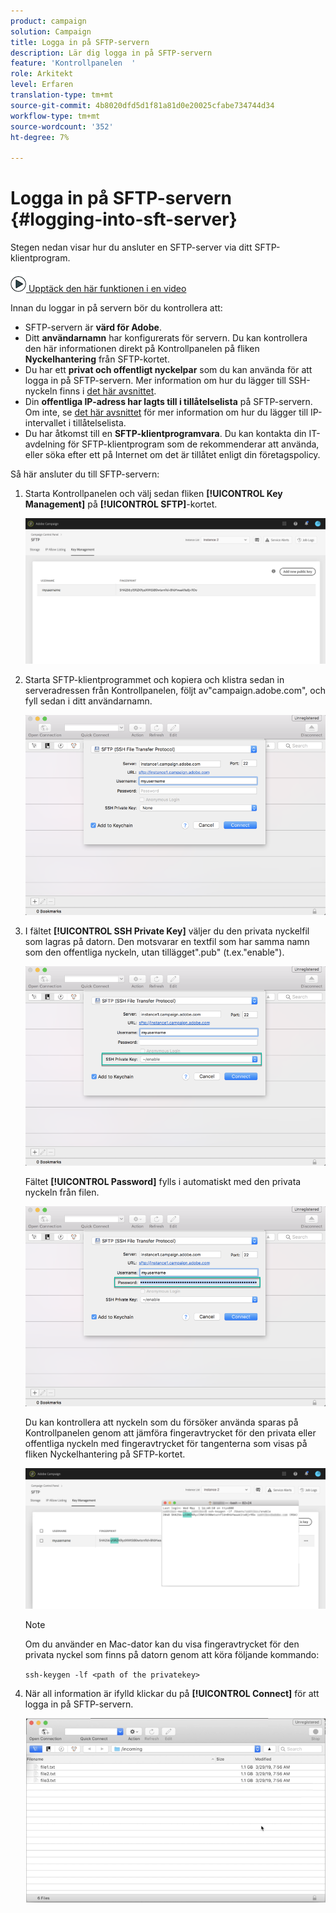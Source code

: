 ```yaml
---
product: campaign
solution: Campaign
title: Logga in på SFTP-servern
description: Lär dig logga in på SFTP-servern
feature: 'Kontrollpanelen  '
role: Arkitekt
level: Erfaren
translation-type: tm+mt
source-git-commit: 4b8020dfd5d1f81a81d0e20025cfabe734744d34
workflow-type: tm+mt
source-wordcount: '352'
ht-degree: 7%

---
```



# Logga in på SFTP-servern {#logging-into-sft-server}

Stegen nedan visar hur du ansluter en SFTP-server via ditt SFTP-klientprogram.

![](assets/do-not-localize/how-to-video.png)[ Upptäck den här funktionen i en video](https://video.tv.adobe.com/v/27263?quality=12)

Innan du loggar in på servern bör du kontrollera att:

* SFTP-servern är **värd för Adobe**.
* Ditt **användarnamn** har konfigurerats för servern. Du kan kontrollera den här informationen direkt på Kontrollpanelen på fliken **Nyckelhantering** från SFTP-kortet.
* Du har ett **privat och offentligt nyckelpar** som du kan använda för att logga in på SFTP-servern. Mer information om hur du lägger till SSH-nyckeln finns i [det här avsnittet](../../sftp/using/key-management.md).
* Din **offentliga IP-adress har lagts till i tillåtelselista** på SFTP-servern. Om inte, se [det här avsnittet](../../sftp/using/ip-range-allow-listing.md) för mer information om hur du lägger till IP-intervallet i tillåtelselista.
* Du har åtkomst till en **SFTP-klientprogramvara**. Du kan kontakta din IT-avdelning för SFTP-klientprogram som de rekommenderar att använda, eller söka efter ett på Internet om det är tillåtet enligt din företagspolicy.

Så här ansluter du till SFTP-servern:

1. Starta Kontrollpanelen och välj sedan fliken **[!UICONTROL Key Management]** på **[!UICONTROL SFTP]**-kortet.

   ![](assets/sftp_card.png)

1. Starta SFTP-klientprogrammet och kopiera och klistra sedan in serveradressen från Kontrollpanelen, följt av&quot;campaign.adobe.com&quot;, och fyll sedan i ditt användarnamn.

   ![](assets/do-not-localize/connect1.png)

1. I fältet **[!UICONTROL SSH Private Key]** väljer du den privata nyckelfil som lagras på datorn. Den motsvarar en textfil som har samma namn som den offentliga nyckeln, utan tillägget&quot;.pub&quot; (t.ex.&quot;enable&quot;).

   ![](assets/do-not-localize/connect2.png)

   Fältet **[!UICONTROL Password]** fylls i automatiskt med den privata nyckeln från filen.

   ![](assets/do-not-localize/connect3.png)

   Du kan kontrollera att nyckeln som du försöker använda sparas på Kontrollpanelen genom att jämföra fingeravtrycket för den privata eller offentliga nyckeln med fingeravtrycket för tangenterna som visas på fliken Nyckelhantering på SFTP-kortet.

   ![](assets/fingerprint_compare.png)

   >[!NOTE]
   >
   >Om du använder en Mac-dator kan du visa fingeravtrycket för den privata nyckel som finns på datorn genom att köra följande kommando:
   >
   >`ssh-keygen -lf <path of the privatekey>`

1. När all information är ifylld klickar du på **[!UICONTROL Connect]** för att logga in på SFTP-servern.

   ![](assets/do-not-localize/sftpconnected.png)
